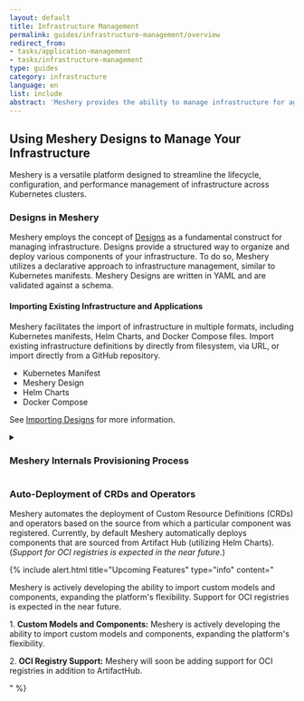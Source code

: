 ```yaml
---
layout: default
title: Infrastructure Management
permalink: guides/infrastructure-management/overview
redirect_from: 
- tasks/application-management
- tasks/infrastructure-management
type: guides
category: infrastructure
language: en
list: include
abstract: 'Meshery provides the ability to manage infrastructure for agility, maintainability, diversity, reliability and isolation, security, and speed.'
---
```


## Using Meshery Designs to Manage Your Infrastructure

Meshery is a versatile platform designed to streamline the lifecycle, configuration, and performance management of infrastructure across Kubernetes clusters.

### Designs in Meshery

Meshery employs the concept of [Designs]({{site.baseurl}}/concepts/logical/designs) as a fundamental construct for managing infrastructure. Designs provide a structured way to organize and deploy various components of your infrastructure. To do so, Meshery utilizes a declarative approach to infrastructure management, similar to Kubernetes manifests. Meshery Designs are written in YAML and are validated against a schema.

#### Importing Existing Infrastructure and Applications

Meshery facilitates the import of infrastructure in multiple formats, including Kubernetes manifests, Helm Charts, and Docker Compose files. Import existing infrastructure definitions by directly from filesystem, via URL, or import directly from a GitHub repository.

- Kubernetes Manifest
- Meshery Design
- Helm Charts
- Docker Compose

See [Importing Designs]({{site.baseurl}}/extensions/import-export-designs) for more information.

<details>
<summary>
<h3>Meshery Internals Provisioning Process</h3>
</summary>
<p>When a request is made to provision a design, it undergoes the following stages:</p>
<h4>1. Import of Referenced Designs</h4>
<p>A Design may reference any number of other Designs, in essence, a Design may import any number of other Designs.  As an editor of a Design, you can make reference to another Design, while following principles of reusing and DRY (Do Not Repeat Yourself). Any referenced Design will subsequently be imported during the provisioning moment. To reference another design, do so by adding the following annotation <pre>type: $(#use \<url-of-remote-pattern\>)</pre> in your Design file. The referenced design will be expanded from the source.</p>
<h4>2. Identification</h4>
<p>Meshery relies on components registered at boot time. Only registered models and components can be managed with Meshery. Currently, models from the ArtifactHub repository are supported.</p>
<h4>3. Validation</h4>
<p>Components in the design are validated against the schema, ensuring consistency, similar to Kubernetes object validation but tailored for Designs.</p>
<h4>4. Dependency Detection and Resolution</h4>
<p>Meshery identifies and resolves dependencies among components. The order of provisioning is critical for successful deployment, and circular dependencies result in the termination of the request.</p>
<h4>5. Provisioning</h4>
<p>A Directed Acyclic Graph (DAG) generated in the previous step is processed. Dependent components are processed sequentially, while others are processed in parallel. Meshery intelligently handles the deployment order to ensure successful deployment.</p>
</details>

<h3>Auto-Deployment of CRDs and Operators</h3>

Meshery automates the deployment of Custom Resource Definitions (CRDs) and operators based on the source from which a particular component was registered. Currently, by default Meshery automatically deploys components that are sourced from Artifact Hub (utilizing Helm Charts). (_Support for OCI registries is expected in the near future._)

{% include alert.html title="Upcoming Features" type="info" content="<p>Meshery is actively developing the ability to import custom models and components, expanding the platform's flexibility. Support for OCI registries is expected in the near future.</p>
<p>1. <b>Custom Models and Components:</b>
  Meshery is actively developing the ability to import custom models and components, expanding the platform's flexibility.</p>
<p>2. <b>OCI Registry Support:</b>
  Meshery will soon be adding support for OCI registries in addition to ArtifactHub.
  </p>" %}
